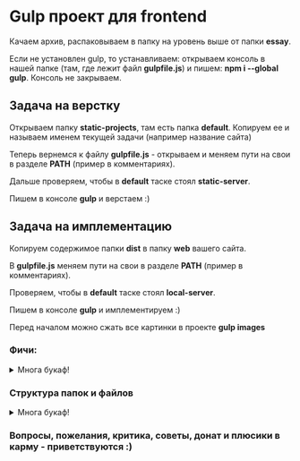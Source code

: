 <h1>Gulp проект для frontend</h1>
<p>Качаем архив, распаковываем в папку на уровень выше от папки <strong>essay</strong>.</p>
<p>Если не установлен gulp, то устанавливаем: открываем консоль в нашей папке (там, где лежит файл <strong>gulpfile.js</strong>) и пишем: <strong>npm i --global gulp</strong>. Консоль не закрываем.</p>
<h2>Задача на верстку</h2>
<p>Открываем папку <strong>static-projects</strong>, там есть папка <strong>default</strong>. Копируем ее и называем именем текущей задачи (например название сайта)</p>
<p>Теперь вернемся к файлу <strong>gulpfile.js</strong> - открываем и меняем пути на свои в разделе <strong>PATH</strong> (пример в комментариях).</p>
<p>Дальше проверяем, чтобы в <strong>default</strong> таске стоял <strong>static-server</strong>.</p>
<p>Пишем в консоле <strong>gulp</strong> и верстаем :)</p>
<h2>Задача на имплементацию</h2>
<p>Копируем содержимое папки <strong>dist</strong> в папку <strong>web</strong> вашего сайта.</p>
<p>В <strong>gulpfile.js</strong> меняем пути на свои в разделе <strong>PATH</strong> (пример в комментариях).</p>
<p>Проверяем, чтобы в <strong>default</strong> таске стоял <strong>local-server</strong>.</p>
<p>Пишем в консоле <strong>gulp</strong> и имплементируем :)</p>
<p>Перед началом можно сжать все картинки в проекте <strong>gulp images</strong></p>
<h3>Фичи:</h3>
<details>
<summary>Многа букаф!</summary>
<ol>
<li>В консоле после создания сервера можно увидеть 2 ссылки: Local и <strong>External</strong>. Используем вторую для теста на разных девайсах. При запуске локального сервера будет еще ссылка на тунель - можно показать например ПМ-у свою локальную работу.</li>
<li>При запуске идет задача <strong>stylefmt</strong>, которая форматирует все файлы <strong>.scss</strong> в стандартный вид (файл .stylelintrc).</li>
<li>При изменении файлов формата <strong>.php, .js, .tpl, .html</strong> автоматически происходит перезагрузка страницы.</li>
<li><strong>Js</strong> файлы конкатенировать не получается, из-за постоянных ошибок, связаных с подключением разных версий jquery в калькуляторе например или других скриптов в середине страницы от модулей и приходится их раскидывать или отключать по одному, так что есть возможность только сжать файлы. Для этого просто дописываем к текущему файлу расширение <strong>.source.js</strong> - это будет исходник в обычном виде, а рядом появится сжатый файл с первичным названием (чтобы не менять в шаблонах на .min.js)</li>
<li>Шрифты можно генерировать на сайте http://transfonter.org/ - файлы в папку <strong>fonts</strong>, а сгенерированный файл стилей поправить пути и скинуть в <strong>app/styles/partials/base/_fonts.scss</strong>. Примеры в default.</li>
<li>Теперь по стилям - файлы <strong>.css</strong> не берут никакого участия в действии! Так что называейте файлы только <strong>.scss</strong>. Проще всего это сделать обычным переименование. Причем после сохранения рядом автоматически сгенерируется минифицированный файл <strong>.css</strong> и <strong>.map</strong> в папке <strong>app/styles/sourcemaps</strong>.</li>
<li>Кроме того - при генерации <strong>.css</strong> файла добавляются префиксы, файлы кешируются (времени уходит намного меньше, чем при генерации всех <strong>.scss</strong>) и происходит <strong>injection</strong> стилей (на сайте они применяются сразу без перезагрузки страницы).</li>
<li>Если в стилях были грубые ошибки, то файл сгенерирован не будет - поглядывайте в консоль. Обычно там будет указан файл и место с ошибкой.</li>
<li>Подключен плагин <strong>animate.css</strong> - для нужного класса пишем <strong>@include bounce;</strong> и будет сгенерирована анимация с кейфреймами только для этого эффекта, ничего лишнего!</li>
<li>Подключена сетка <strong>Susy</strong>. Настройки в переменной <strong>$susy</strong> в <strong>app/styles/partials/vars/_vars.scss</strong>. Коротко - для враппера пишем <strong>@include container;</strong>, а для блоков количество колонок <strong>@include span(12);</strong>. В инете можно почитать подробней.</li>
<li>Дальше работа с сассом - миксины, переменные и тд, кто что хочет. Если не хочет - пишет простой цсс в файле .scss и не заморачивается :)</li>
<li>При добавлении картинок в папку <strong>app/images/sprites</strong> сгенерируется спрайт <strong>sprite.png</strong> в папке <strong>images</strong> и создастся файл <strong>_sprite.scss</strong> в папке с миксинами. Теперь можно в наших файлах инклудить спрайты через <strong>@include sprite($img_name)</strong>.</li>
<li>Т.к. таск с обработкой картинок самый затратный по времени, то он запускается отдельно или при билде. Можно запустить <strong>gulp images</strong> - сжатые файлы появятся в папке <strong>dist/images</strong>. Или же просто в конце работы запустить <strong>gulp build-dist</strong> - ваш готовый проект будет создан в папке <strong>dist</strong>.</li>
<li>Если что-то не меняется - попробуйте запустить <strong>gulp clear-cache</strong></li>
</ol>
</details>
<h3>Структура папок и файлов</h3>
<details>
<summary>Многа букаф!</summary>
<strong>.gitignore</strong> - игноры гита, <strong>.stylelintrc</strong> - правила для стилей (отступы, табы и тд, за основу взят stylelint-config-standard), <strong>gulpfile.js</strong> - таски галпа, где мы меняем только пути и сервер, <strong>package.json</strong> - нод пакеты, <strong>README.md</strong> - это описание;<br>
<strong>static-projects</strong> - папка с статическими проэктами на верстку;<br>
<strong>static-projects/default</strong> - шаблон для работы, копируем, переименовываем и работаем в ней, лишнее при желании удаляем или добавляем, что нужно;<br>
<strong>static-projects/default/app</strong> - папка с рабочей версией задачи;<br>
<strong>static-projects/default/dist</strong> - готовый проэкт;<br>
<strong>static-projects/default/app/fonts</strong> - сконверченные шрифты;<br>
<strong>static-projects/default/app/images</strong> - все фотки;<br>
<strong>static-projects/default/app/images/sprites</strong> - иконки и кнопки, которые можно заспрайтить, аккуратно с названиями, чтобы не создать конфликты с переменными, не начинать с цифры и без пробелом;<br>
<strong>static-projects/default/app/js</strong> - скрипты, сторонние библиотеки можно группировать по папкам, минификация будет работать и в подкаталогах;<br>
<strong>static-projects/default/app/styles</strong> - папка стилей;<br>
<strong>static-projects/default/app/styles/main.scss</strong> - основной файл для компиляции, в нем подключаем партиалы или удаляем при желании лишние (хотя ничего лишнего, кроме ресета не скомпилится с текущими настройками);<br>
<strong>static-projects/default/app/styles/main.css</strong> - скомпиленный файл стилей, минифицированный и готовый для подключения в html файл;<br>
<strong>static-projects/default/app/styles/sourcemaps</strong> - сорсы для дебагинга стилей, работает не точно из-за префиксов и из-за вложенностей, но показывает файл, где нужный нам код;<br>
<strong>static-projects/default/app/styles/partials</strong> - партиалы, файлы вида с _*.scss, которые не компилятся, а только инклудятся в main.scss;<br>
<strong>static-projects/default/app/styles/partials/base:</strong><br>
<strong>_fonts.scss</strong> - копируем содержимое сконверченного файлы и правим пути;<br>
<strong>_header.scss, _footer.scss, _sidebar.scss, _main.scss</strong> - основные блоки страниц, удобно переносить частями (футер+шапка, потом остальное);<br>
<strong>static-projects/default/app/styles/partials/media-queries</strong> - медиа запросы для адаптации;<br>
<strong>static-projects/default/app/styles/partials/mixins</strong> - _mixins.scss - ваши миксины, _sprite.scss - файл спрайтов (генерируется автоматически), scss.template.handlebars - настройки для шаблона спрайта (не удалять);<br>
<strong>static-projects/default/app/styles/partials/plugins</strong> - сторонние плагины, переименовываем .css на _*.scss и подключаем в main.scss, там же уже есть плагин для миксин animate.css, возможно список будет пополнятся полезными плагинами с их описанием;<br>
<strong>static-projects/default/app/styles/partials/reset</strong> - обнуление стилей;<br>
<strong>static-projects/default/app/styles/partials/vars</strong> - переменные, если нужны + Susy;</p>
</details>

<h3>Вопросы, пожелания, критика, советы, донат и плюсики в карму - приветствуются :)</h3>
